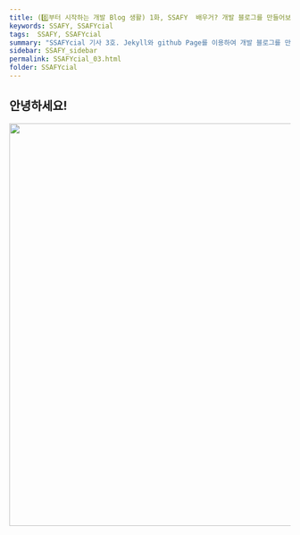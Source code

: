 ```yaml
---
title: (0️⃣부터 시작하는 개발 Blog 생활) 1화, SSAFY  배우거? 개발 블로그를 만들어보자!
keywords: SSAFY, SSAFYcial
tags:  SSAFY, SSAFYcial
summary: "SSAFYcial 기사 3호. Jekyll와 github Page를 이용하여 개발 블로그를 만들어서 같이 성장하자!"
sidebar: SSAFY_sidebar
permalink: SSAFYcial_03.html
folder: SSAFYcial
---
```


## 안녕하세요!
<img src="https://1drv.ms/i/c/0475b30c6541160c/IQQMFkFlDLN1IIAECgIAAAAAAZEcR1EUcRc0Ppn-iL8d9to?width=720&height=720" width="720" height="720" text-align="center"/>

